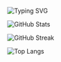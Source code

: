 ![Typing SVG](https://readme-typing-svg.demolab.com?font=Fira+Code&weight=600&size=25&pause=1000&color=36BCF7&center=true&width=435&lines=Merhaba%2C+ben+Furkan;Hello%2C+I%27m+Furkan)

<!--
**furkantutanc/furkantutanc** is a ✨ _special_ ✨ repository because its `README.md` (this file) appears on your GitHub profile.

Here are some ideas to get you started:

- 🔭 I’m currently working on ...
- 🌱 I’m currently learning ...
- 👯 I’m looking to collaborate on ...
- 🤔 I’m looking for help with ...
- 💬 Ask me about ...
- 📫 How to reach me: ...
- 😄 Pronouns: ...
- ⚡ Fun fact: ...
-->
![GitHub Stats](https://github-readme-stats.vercel.app/api?username=furkantutanc&show_icons=true&theme=radical)



![GitHub Streak](https://github-readme-streak-stats.herokuapp.com/?user=furkantutanc&theme=radical)



![Top Langs](https://github-readme-stats.vercel.app/api/top-langs/?username=furkantutanc&layout=compact&theme=radical)


